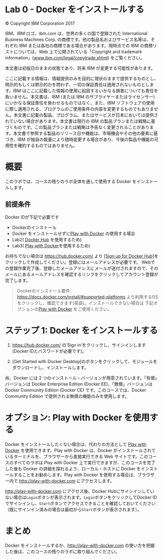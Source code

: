 # Lab 0 - Docker をインストールする

© Copyright IBM Corporation 2017

IBM、IBM ロゴ、ibm.com は、世界の多くの国で登録された International Business Machines Corp. の商標です。他の製品名およびサービス名等は、それぞれ IBM または各社の商標である場合があります。現時点での IBM の商標リストについては、Web 上で公開されている「Copyright and trademark information」(www.ibm.com/legal/copytrade.shtml) をご覧ください。

本文書は初版日のままの状態であり、将来 IBM が変更する可能性があります。

ここに記載する情報は、情報提供のみを目的に現状のままで提供するものとし、明示的もしくは黙示的かを問わず、一切の保証責任は適用されないものとします。IBM はここに記載した情報の使用に起因するいかなる損害についても責任を負いません。本文書は、IBM (または IBM のサプライヤーまたはライセンサー) にいかなる保証責任を負わせるものではなく、また、IBM ソフトウェアの使用に際し適用される、プログラムのご使用条件の内容を変更するものでもありません。本文書に記載の製品、プログラム、またはサービスが日本においては提供されていない場合があります。本文書は現行の IBM の製品プランまたは戦略に基づくものです。この製品プランまたは戦略は予告なく変更されることがあります。本文書で参照する製品のリリース日や機能は、市場機会やその他の要素に基づき、IBM が独自の裁量により随時変更する場合があり、今後の製品や機能の可用性を確約するものではありません。

# 概要

このラボでは、コースの残りのラボ全体を通して使用する Docker をインストールします。 

## 前提条件

Docker IDが下記で必要です
- Dockerのインストール
- Docker をインストールせずに[Play with Docker](http://play-with-docker.com) の使用する場合
- Lab2( [Docker Hub](https://hub.docker.com/) を使用するため)
- Lab3( [Play with Docker](http://play-with-docker.com)を使用するため)

お持ちでない場合は https://hub.docker.com/ より [[Sign up for Docker Hub]](https://hub.docker.com/signup)をクリックして作成してください。登録にはメールアドレスが必要です。
Webでの登録作業完了後、登録したメールアドレスにメールが送付されますので、そのメールにあるメールアドレスを確認するリンクをクリックしてアカウント登録が完了します。

> Dockerのインストール要件:
> https://docs.docker.com/install/#supported-platforms より利用するOSをクリックし、確認できます(英語)。インストールできない場合は 下記オプションの[Play with Docker](http://play-with-docker.com) をご使用ください。

# ステップ 1: Docker をインストールする

1. https://hub.docker.com/ の’Sign in’をクリックし、サインインします(Docker IDとパスワードが必要です)。

2. [Get Started with Docker Desktop]のボタンをクリックして、モジュールをダウンロードし、インストールします。

尚、Docker には 2 つのインストール・バージョンが用意されています。「有償」バージョンは Docker Enterprise Edition (Docker EE)、「無償」バージョンは Docker Community Edition (Docker CE) です。このコースでは、Docker Community Edition で提供される無償の機能のみを使用します。

# **オプション:** Play with Docker を使用する
Docker をインストールしたくない場合は、代わりの方法として [Play with Docker](http://play-with-docker.com) を使用できます。Play with Docker は、Docker がインストールされているターミナルを、ブラウザーから直接実行できる Web サイトです。このコースのすべてのラボは Play with Docker 上で実行できますが、このコースを完了した後も Docker の詳細を探れるよう、ローカル・ホストに Docker をインストールすることをお勧めします。Play with Docker を使用する場合は、ブラウザー内で http://play-with-docker.com にアクセスします。

http://play-with-docker.com にアクセス後、Docker Hubにサインインしていない場合は`Login`ボタンが表示されます。`Login`ボタンをクリックしてDocker IDでサインインし、`Start`ボタンでアクセスできることを確認しておいてください（既にサインイン済みの場合は最初から`Start`ボタンが表示されます）。

# まとめ

Docker をインストールするか、http://play-with-docker.com の使い方を把握した後は、このコースの残りのラボに取り組んでください。

